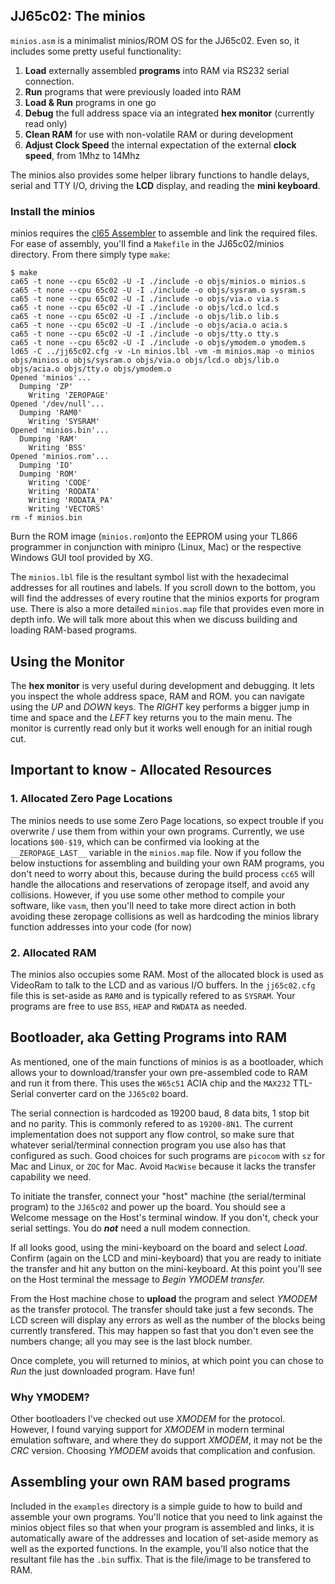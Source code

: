 
## JJ65c02: The minios

`minios.asm` is a minimalist minios/ROM OS for the JJ65c02. Even so, it includes some pretty useful functionality:

1. __Load__ externally assembled __programs__ into RAM via RS232 serial connection.
2. __Run__ programs that were previously loaded into RAM
3. __Load & Run__ programs in one go
4. __Debug__ the full address space via an integrated __hex monitor__ (currently read only)
5. __Clean RAM__ for use with non-volatile RAM or during development
6. __Adjust Clock Speed__ the internal expectation of the external __clock speed__, from 1Mhz to 14Mhz

The minios also provides some helper library functions to handle delays, serial and TTY I/O, driving the __LCD__ display, and reading the __mini keyboard__.

### Install the minios

minios requires the [cl65 Assembler](https://cc65.github.io) to assemble
and link the required files. For ease of assembly, you'll find a `Makefile`
in the JJ65c02/minios directory. From there simply type `make`:

```
$ make
ca65 -t none --cpu 65c02 -U -I ./include -o objs/minios.o minios.s
ca65 -t none --cpu 65c02 -U -I ./include -o objs/sysram.o sysram.s
ca65 -t none --cpu 65c02 -U -I ./include -o objs/via.o via.s
ca65 -t none --cpu 65c02 -U -I ./include -o objs/lcd.o lcd.s
ca65 -t none --cpu 65c02 -U -I ./include -o objs/lib.o lib.s
ca65 -t none --cpu 65c02 -U -I ./include -o objs/acia.o acia.s
ca65 -t none --cpu 65c02 -U -I ./include -o objs/tty.o tty.s
ca65 -t none --cpu 65c02 -U -I ./include -o objs/ymodem.o ymodem.s
ld65 -C ../jj65c02.cfg -v -Ln minios.lbl -vm -m minios.map -o minios objs/minios.o objs/sysram.o objs/via.o objs/lcd.o objs/lib.o objs/acia.o objs/tty.o objs/ymodem.o
Opened 'minios'...
  Dumping 'ZP'
    Writing 'ZEROPAGE'
Opened '/dev/null'...
  Dumping 'RAM0'
    Writing 'SYSRAM'
Opened 'minios.bin'...
  Dumping 'RAM'
    Writing 'BSS'
Opened 'minios.rom'...
  Dumping 'IO'
  Dumping 'ROM'
    Writing 'CODE'
    Writing 'RODATA'
    Writing 'RODATA_PA'
    Writing 'VECTORS'
rm -f minios.bin
```

Burn the ROM image (`minios.rom`)onto the EEPROM using your TL866 programmer in conjunction with minipro (Linux, Mac) or the respective Windows GUI tool provided by XG.

The `minios.lbl` file is the resultant symbol list with the hexadecimal addresses for all routines and labels. If you scroll down to the bottom, you will find the addresses of every routine that the minios exports for program use. There is also a more detailed `minios.map` file that provides even
more in depth info. We will talk more about this when we discuss
building and loading RAM-based programs.


## Using the Monitor

The **hex monitor** is very useful during development and debugging. It lets you inspect the whole address space, RAM and ROM. you can navigate using the _UP_ and _DOWN_ keys. The _RIGHT_ key performs a bigger jump in time and space and the _LEFT_ key returns you to the main menu. The monitor is currently read only but it works well enough for an initial rough cut.

## Important to know - Allocated Resources

### 1. Allocated Zero Page Locations

The minios needs to use some Zero Page locations, so expect trouble if you overwrite / use them from within your own programs. Currently, we use locations `$00-$19`, which can be confirmed via looking at the
`__ZEROPAGE_LAST__` variable in the `minios.map` file. Now if you
follow the below instuctions for assembling and building your own
RAM programs, you don't need to worry about this, because during the
build process `cc65` will handle the allocations and reservations of
zeropage itself, and avoid any collisions. However, if you use some
other method to compile your software, like `vasm`, then you'll need
to take more direct action in both avoiding these zeropage collisions
as well as hardcoding the minios library function addresses into your
code (for now)

### 2. Allocated RAM

The minios also occupies some RAM. Most of the allocated block is used as VideoRam to talk to the LCD and as various I/O buffers. In the `jj65c02.cfg`
file this is set-aside as `RAM0` and is typically refered to as `SYSRAM`.
Your programs are free to use `BSS`, `HEAP` and `RWDATA` as needed.

## Bootloader, aka Getting Programs into RAM

As mentioned, one of the main functions of minios is as a bootloader,
which allows your to download/transfer your own pre-assembled code to
RAM and run it from there. This uses the `W65c51` ACIA chip and the
`MAX232` TTL-Serial converter card on the `JJ65c02` board.

The serial connection is hardcoded as 19200 baud, 8 data bits, 1 stop
bit and no parity. This is commonly refered to as `19200-8N1`. The
current implementation does not support any flow control, so make sure
that whatever serial/terminal connection program you use also has that
configured as such. Good choices for such programs are `picocom` with `sz` for Mac and Linux, or `ZOC` for Mac. Avoid `MacWise` because it lacks the
transfer capability we need.

To initiate the transfer, connect your "host" machine (the serial/terminal
program) to the `JJ65c02` and power up the board. You should see a Welcome
message on the Host's terminal window. If you don't, check your serial
settings. You do ***not*** need a null modem connection.

If all looks good, using the mini-keyboard on the board and select *Load*.
Confirm (again on the LCD and mini-keyboard) that you are ready to
initiate the transfer and hit any button on the mini-keyboard. At this
point you'll see on the Host terminal the message to *Begin YMODEM transfer.*

From the Host machine chose to **upload** the program and select *YMODEM* as
the transfer protocol. The transfer should take just a few seconds. The
LCD screen will display any errors as well as the number of the blocks being
currently transfered. This may happen so fast that you don't even see
the numbers change; all you may see is the last block number.

Once complete, you will returned to minios, at which point you can
chose to *Run* the just downloaded program. Have fun!

### Why YMODEM?

Other bootloaders I've checked out use *XMODEM* for the protocol.
However, I found varying support for *XMODEM* in modern terminal
emulation software, and where they do support *XMODEM*, it may not
be the *CRC* version. Choosing *YMODEM* avoids that complication
and confusion.

## Assembling your own RAM based programs

Included in the `examples` directory is a simple guide to how
to build and assemble your own programs. You'll notice that you
need to link against the minios object files so that when your
program is assembled and links, it is automatically aware of the
addresses and location of set-aside memory as well as the exported
functions. In the example, you'll also notice that the resultant
file has the `.bin` suffix. That is the file/image to be transfered
to RAM.
